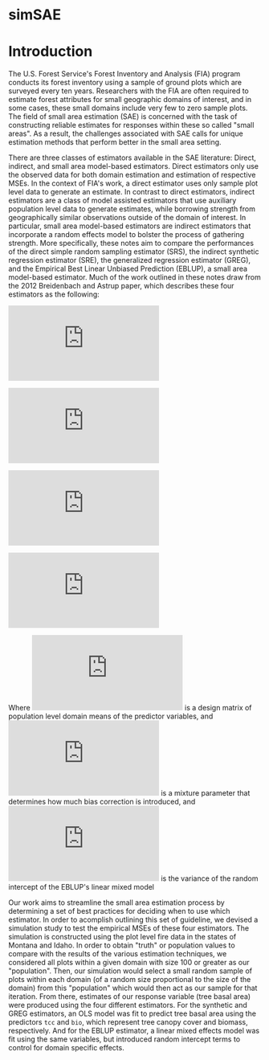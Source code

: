 simSAE
================

Introduction
============

The U.S. Forest Service's Forest Inventory and Analysis (FIA) program conducts its forest inventory using a sample of ground plots which are surveyed every ten years. Researchers with the FIA are often required to estimate forest attributes for small geographic domains of interest, and in some cases, these small domains include very few to zero sample plots. The field of small area estimation (SAE) is concerned with the task of constructing reliable estimates for responses within these so called "small areas". As a result, the challenges associated with SAE calls for unique estimation methods that perform better in the small area setting.

There are three classes of estimators available in the SAE literature: Direct, indirect, and small area model-based estimators. Direct estimators only use the observed data for both domain estimation and estimation of respective MSEs. In the context of FIA's work, a direct estimator uses only sample plot level data to generate an estimate. In contrast to direct estimators, indirect estimators are a class of model assisted estimators that use auxiliary population level data to generate estimates, while borrowing strength from geographically similar observations outside of the domain of interest. In particular, small area model-based estimators are indirect estimators that incorporate a random effects model to bolster the process of gathering strength. More specifically, these notes aim to compare the performances of the direct simple random sampling estimator (SRS), the indirect synthetic regression estimator (SRE), the generalized regression estimator (GREG), and the Empirical Best Linear Unbiased Prediction (EBLUP), a small area model-based estimator. Much of the work outlined in these notes draw from the 2012 Breidenbach and Astrup paper, which describes these four estimators as the following:

![SRS\_i = \\bar{y\_i}](https://latex.codecogs.com/png.latex?SRS_i%20%3D%20%5Cbar%7By_i%7D "SRS_i = \bar{y_i}")

![SRE\_i = \\bar X\_i^T\\hat \\beta\_{OLS}](https://latex.codecogs.com/png.latex?SRE_i%20%3D%20%5Cbar%20X_i%5ET%5Chat%20%5Cbeta_%7BOLS%7D "SRE_i = \bar X_i^T\hat \beta_{OLS}")

![GREG\_i = \\bar X\_i^T\\hat \\beta\_{OLS} + \\frac{1}{n\_i}\\sum\_{j \\in S\_i} \\varepsilon\_j](https://latex.codecogs.com/png.latex?GREG_i%20%3D%20%5Cbar%20X_i%5ET%5Chat%20%5Cbeta_%7BOLS%7D%20%2B%20%5Cfrac%7B1%7D%7Bn_i%7D%5Csum_%7Bj%20%5Cin%20S_i%7D%20%5Cvarepsilon_j "GREG_i = \bar X_i^T\hat \beta_{OLS} + \frac{1}{n_i}\sum_{j \in S_i} \varepsilon_j")

![EBLUP\_i = \\bar X\_i^T\\hat \\beta\_{LMM} + \\frac{\\gamma\_i}{n\_i}\\sum\_{j \\in S\_i} \\epsilon\_j](https://latex.codecogs.com/png.latex?EBLUP_i%20%3D%20%5Cbar%20X_i%5ET%5Chat%20%5Cbeta_%7BLMM%7D%20%2B%20%5Cfrac%7B%5Cgamma_i%7D%7Bn_i%7D%5Csum_%7Bj%20%5Cin%20S_i%7D%20%5Cepsilon_j "EBLUP_i = \bar X_i^T\hat \beta_{LMM} + \frac{\gamma_i}{n_i}\sum_{j \in S_i} \epsilon_j")

Where ![\\bar X^T](https://latex.codecogs.com/png.latex?%5Cbar%20X%5ET "\bar X^T") is a design matrix of population level domain means of the predictor variables, and ![\\gamma\_i = \\frac{\\sigma\_\\nu ^2}{\\sigma\_\\nu ^2 + \\sigma\_\\epsilon ^2/n\_i}](https://latex.codecogs.com/png.latex?%5Cgamma_i%20%3D%20%5Cfrac%7B%5Csigma_%5Cnu%20%5E2%7D%7B%5Csigma_%5Cnu%20%5E2%20%2B%20%5Csigma_%5Cepsilon%20%5E2%2Fn_i%7D "\gamma_i = \frac{\sigma_\nu ^2}{\sigma_\nu ^2 + \sigma_\epsilon ^2/n_i}") is a mixture parameter that determines how much bias correction is introduced, and ![\\sigma\_\\nu^2](https://latex.codecogs.com/png.latex?%5Csigma_%5Cnu%5E2 "\sigma_\nu^2") is the variance of the random intercept of the EBLUP's linear mixed model

Our work aims to streamline the small area estimation process by determining a set of best practices for deciding when to use which estimator. In order to acomplish outlining this set of guideline, we devised a simulation study to test the empirical MSEs of these four estimators. The simulation is constructed using the plot level fire data in the states of Montana and Idaho. In order to obtain "truth" or population values to compare with the results of the various estimation techniques, we considered all plots within a given domain with size 100 or greater as our "population". Then, our simulation would select a small random sample of plots within each domain (of a random size proportional to the size of the domain) from this "population" which would then act as our sample for that iteration. From there, estimates of our response variable (tree basal area) were produced using the four different estimators. For the synthetic and GREG estimators, an OLS model was fit to predict tree basal area using the predictors `tcc` and `bio`, which represent tree canopy cover and biomass, respectively. And for the EBLUP estimator, a linear mixed effects model was fit using the same variables, but introduced random intercept terms to control for domain specific effects.
